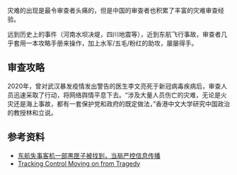 

灾难的出现是最令审查者头痛的，但是中国的审查者也积累了丰富的灾难审查经验。

远到历史上的事件（河南水坝决堤，四川地震等），近到东航飞行事故，审查者几乎套用一本攻略手册来操作，加上水军/五毛/粉红的助攻，屡屡得手。


## 审查攻略

2020年，曾对武汉暴发疫情发出警告的医生李文亮死于新冠病毒疾病后，审查人员迅速采取了行动，将网络舆情平息下去。“涉及大量人员伤亡的灾难，无论是火灾还是海上事故，都有一套保护党和政府的既定做法，”香港中文大学研究中国政治的教授林和立说。 


## 参考资料

- [东航失事客机一部黑匣子被找到，当局严控信息传播](https://cn.nytimes.com/china/20220324/china-crash-black-box-found/)
- [ Tracking Control Moving on from Tragedy ](https://chinamediaproject.org/2022/03/29/moving-on-from-tragedy/)